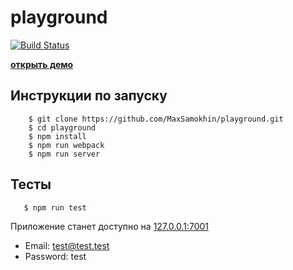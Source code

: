 # playground

[![Build Status](https://travis-ci.org/MaxSamokhin/playground.svg?branch=master)](https://travis-ci.org/MaxSamokhin/playground)


[**открыть демо**](http://207.154.217.185/)

## Инструкции по запуску

```
    $ git clone https://github.com/MaxSamokhin/playground.git
    $ cd playground
    $ npm install
    $ npm run webpack
    $ npm run server
```

## Тесты

```
   $ npm run test
```

Приложение станет доступно на [127.0.0.1:7001](http://127.0.0.1:7001)


- Email: test@test.test 
- Password: test
